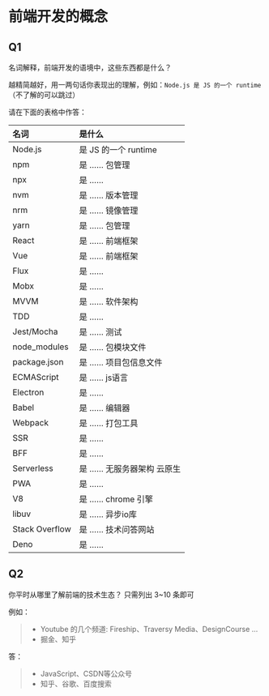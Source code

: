 # 前端开发的概念

## Q1

名词解释，前端开发的语境中，这些东西都是什么？

越精简越好，用一两句话你表现出的理解，例如：`Node.js 是 JS 的一个 runtime`  
（不了解的可以跳过）

请在下面的表格中作答：

| 名词           | 是什么               |
| :------------- | :------------------- |
| Node.js        | 是 JS 的一个 runtime |
| npm            | 是 ……  包管理              |
| npx            | 是 ……                |
| nvm            | 是 ……  版本管理              |
| nrm            | 是 ……  镜像管理              |
| yarn           | 是 ……  包管理              |
| React          | 是 ……  前端框架              |
| Vue            | 是 ……  前端框架              |
| Flux           | 是 ……                |
| Mobx           | 是 ……                |
| MVVM           | 是 ……  软件架构              |
| TDD            | 是 ……                |
| Jest/Mocha     | 是 ……  测试              |
| node_modules   | 是 ……  包模块文件              |
| package.json   | 是 ……  项目包信息文件              |
| ECMAScript     | 是 ……  js语言              |
| Electron       | 是 ……                |
| Babel          | 是 ……  编辑器              |
| Webpack        | 是 ……  打包工具              |
| SSR            | 是 ……                |
| BFF            | 是 ……                |
| Serverless     | 是 ……  无服务器架构 云原生              |
| PWA            | 是 ……                |
| V8             | 是 ……  chrome 引擎              |
| libuv          | 是 ……  异步io库              |
| Stack Overflow | 是 ……  技术问答网站              |
| Deno           | 是 ……                |

## Q2

你平时从哪里了解前端的技术生态？
只需列出 3~10 条即可

例如：

> - Youtube 的几个频道: Fireship、Traversy Media、DesignCourse …
> - 掘金、知乎

答：
> - JavaScript、CSDN等公众号
> - 知乎、谷歌、百度搜索